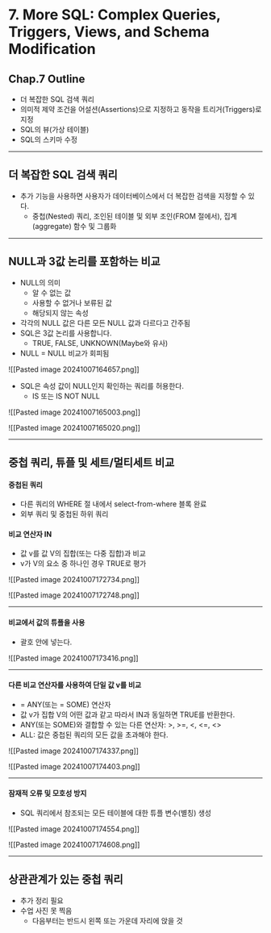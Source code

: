 # 7. More SQL: Complex Queries, Triggers, Views, and Schema Modification

## Chap.7 Outline
- 더 복잡한 SQL 검색 쿼리
- 의미적 제약 조건을 어설션(Assertions)으로 지정하고 동작을 트리거(Triggers)로 지정
- SQL의 뷰(가상 테이블)
- SQL의 스키마 수정

---
## 더 복잡한 SQL 검색 쿼리
- 추가 기능을 사용하면 사용자가 데이터베이스에서 더 복잡한 검색을 지정할 수 있다.
	- 중첩(Nested) 쿼리, 조인된 테이블 및 외부 조인(FROM 절에서), 집계(aggregate) 함수 및 그룹화

---
## NULL과 3값 논리를 포함하는 비교
- NULL의 의미
	- 알 수 없는 값
	- 사용할 수 없거나 보류된 값
	- 해당되지 않는 속성
- 각각의 NULL 값은 다른 모든 NULL 값과 다르다고 간주됨
- SQL은 3값 논리를 사용합니다.
	- TRUE, FALSE, UNKNOWN(Maybe와 유사)
- NULL = NULL 비교가 회피됨

![[Pasted image 20241007164657.png]]

- SQL은 속성 값이 NULL인지 확인하는 쿼리를 허용한다.
	- IS 또는 IS NOT NULL

![[Pasted image 20241007165003.png]]

![[Pasted image 20241007165020.png]]

---
## 중첩 쿼리, 튜플 및 세트/멀티세트 비교
#### 중첩된 쿼리
- 다른 쿼리의 WHERE 절 내에서 select-from-where 블록 완료
- 외부 쿼리 및 중첩된 하위 쿼리

#### 비교 연산자 IN
- 값 v를 값 V의 집합(또는 다중 집합)과 비교
- v가 V의 요소 중 하나인 경우 TRUE로 평가

![[Pasted image 20241007172734.png]]

![[Pasted image 20241007172748.png]]

---
#### 비교에서 값의 튜플을 사용
- 괄호 안에 넣는다.

![[Pasted image 20241007173416.png]]

---
#### 다른 비교 연산자를 사용하여 단일 값 v를 비교
- = ANY(또는 = SOME) 연산자
- 값 v가 집합 V의 어떤 값과 같고 따라서 IN과 동일하면 TRUE를 반환한다.
- ANY(또는 SOME)와 결합할 수 있는 다른 연산자: >, >=, <, <=, <>
- ALL: 값은 중첩된 쿼리의 모든 값을 초과해야 한다.

![[Pasted image 20241007174337.png]]

![[Pasted image 20241007174403.png]]

---
#### 잠재적 오류 및 모호성 방지
- SQL 쿼리에서 참조되는 모든 테이블에 대한 튜플 변수(별칭) 생성

![[Pasted image 20241007174554.png]]

![[Pasted image 20241007174608.png]]

---
## 상관관계가 있는 중첩 쿼리
- 추가 정리 필요
- 수업 사진 못 찍음
	- 다음부터는 반드시 왼쪽 또는 가운데 자리에 앉을 것
